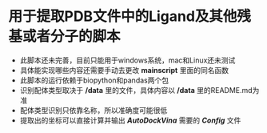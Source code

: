 # 用于提取PDB文件中的Ligand及其他残基或者分子的脚本
- 此脚本还未完善，目前只能用于windows系统，mac和Linux还未测试
- 具体能实现哪些内容还需要手动去更改 **mainscript** 里面的同名函数
- 此脚本的运行依赖于biopython和pandas两个包
- 识别配体类型取决于 **/data** 里的文件，具体内容以 **/data** 里的README.md为准
- 配体类型识别只依靠名称，所以准确度可能很低
- 提取出的坐标可以直接计算并输出 ***AutoDockVina*** 需要的 ***Config*** 文件